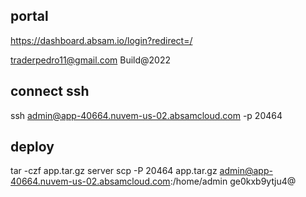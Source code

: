 ## portal
https://dashboard.absam.io/login?redirect=/

traderpedro11@gmail.com
Build@2022

## connect ssh
ssh admin@app-40664.nuvem-us-02.absamcloud.com -p 20464

## deploy
tar -czf app.tar.gz server
scp -P 20464 app.tar.gz admin@app-40664.nuvem-us-02.absamcloud.com:/home/admin
ge0kxb9ytju4@